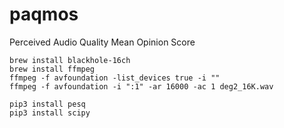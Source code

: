 # paqmos
Perceived Audio Quality Mean Opinion Score 

```shell
brew install blackhole-16ch
brew install ffmpeg
ffmpeg -f avfoundation -list_devices true -i ""
ffmpeg -f avfoundation -i ":1" -ar 16000 -ac 1 deg2_16K.wav

pip3 install pesq
pip3 install scipy
```
